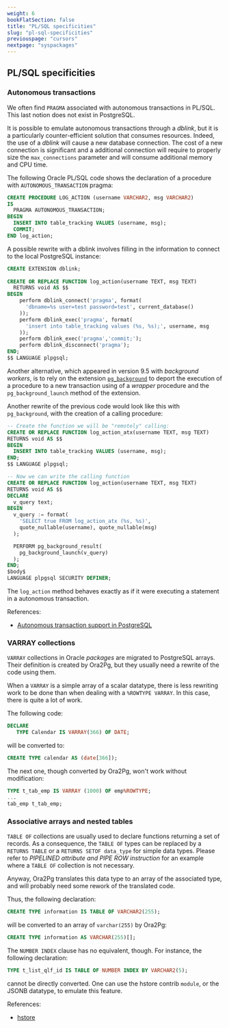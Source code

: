 ```yaml
---
weight: 6
bookFlatSection: false
title: "PL/SQL specificities"
slug: "pl-sql-specificities"
previouspage: "cursors"
nextpage: "syspackages"
---
```


## PL/SQL specificities

### Autonomous transactions

We often find `PRAGMA` associated with autonomous transactions in PL/SQL. This
last notion does not exist in PostgreSQL.

It is possible to emulate autonomous transactions through a _dblink_, but it is
a particularly counter-efficient solution that consumes resources. Indeed, the
use of a _dblink_ will cause a new database connection. The cost of a new
connection is significant and a additional connection will require to properly
size the `max_connections` parameter and will consume additional memory and CPU
time.

The following Oracle PL/SQL code shows the declaration of a procedure with 
`AUTONOMOUS_TRANSACTION` pragma:

```sql
CREATE PROCEDURE LOG_ACTION (username VARCHAR2, msg VARCHAR2)
IS
  PRAGMA AUTONOMOUS_TRANSACTION;
BEGIN
  INSERT INTO table_tracking VALUES (username, msg);
  COMMIT;
END log_action;
```

A possible rewrite with a dblink involves filling in the information
to connect to the local PostgreSQL instance:

```sql
CREATE EXTENSION dblink;  
 
CREATE OR REPLACE FUNCTION log_action(username TEXT, msg TEXT)
  RETURNS void AS $$
BEGIN  
    perform dblink_connect('pragma', format(
      'dbname=%s user=test password=test', current_database()
    ));  
    perform dblink_exec('pragma', format(
      'insert into table_tracking values (%s, %s);', username, msg
    ));
    perform dblink_exec('pragma','commit;');  
    perform dblink_disconnect('pragma');
END;  
$$ LANGUAGE plpgsql;
```

Another alternative, which appeared in version 9.5 with _background workers_, is
to rely on the extension [`pg_background`][pg_background] to deport the
execution of a procedure to a new transaction using of a _wrapper_ procedure and
the `pg_background_launch` method of the extension.

[pg_background]: https://github.com/vibhorkum/pg_background

Another rewrite of the previous code would look like this with `pg_background`,
with the creation of a calling procedure:

```sql
-- Create the function we will be "remotely" calling:
CREATE OR REPLACE FUNCTION log_action_atx(username TEXT, msg TEXT)
RETURNS void AS $$
BEGIN
  INSERT INTO table_tracking VALUES (username, msg);
END;
$$ LANGUAGE plpgsql;

-- Now we can write the calling function
CREATE OR REPLACE FUNCTION log_action(username TEXT, msg TEXT)
RETURNS void AS $$
DECLARE
  v_query text;
BEGIN
  v_query := format(
    'SELECT true FROM log_action_atx (%s, %s)', 
    quote_nullable(username), quote_nullable(msg)
  );

  PERFORM pg_background_result(
    pg_background_launch(v_query)
  );
END;
$body$
LANGUAGE plpgsql SECURITY DEFINER;
```

The `log_action` method behaves exactly as if it were executing a
statement in a autonomous transaction.

References:

* [Autonomous transaction support in PostgreSQL](https://blog.dalibo.com/2016/08/19/Autonoumous_transactions_support_in_PostgreSQL.html)

### VARRAY collections

`VARRAY` collections in Oracle _packages_ are migrated to PostgreSQL arrays.
Their definition is created by Ora2Pg, but they usually need a rewrite of the
code using them.

When a `VARRAY` is a simple array of a scalar datatype, there is less rewriting
work to be done than when dealing with a `%ROWTYPE VARRAY`. In this case, there
is quite a lot of work.

The following code:

```sql
DECLARE
   TYPE Calendar IS VARRAY(366) OF DATE;
```

will be converted to: 

```sql
CREATE TYPE calendar AS (date[366]);
```

The next one, though converted by Ora2Pg, won't work without modification: 

```sql
TYPE t_tab_emp IS VARRAY (1000) OF emp%ROWTYPE;
...
tab_emp t_tab_emp;
```

### Associative arrays and nested tables

`TABLE OF` collections are usually used to declare functions returning a set of
records. As a consequence, the `TABLE OF` types can be replaced by a `RETURNS
TABLE` or a `RETURNS SETOF data_type` for simple data types. Please refer to
_PIPELINED attribute and PIPE ROW instruction_ for an example where a `TABLE OF`
collection is not necessary.

Anyway, Ora2Pg translates this data type to an array of the associated type, and
will probably need some rework of the translated code.

Thus, the following declaration:

```sql
CREATE TYPE information IS TABLE OF VARCHAR2(255);
```

will be converted to an array of `varchar(255)` by Ora2Pg: 

```sql
CREATE TYPE information AS VARCHAR(255)[];
```

The `NUMBER INDEX` clause has no equivalent, though. For instance, the following
declaration: 

```sql
TYPE t_list_qlf_id IS TABLE OF NUMBER INDEX BY VARCHAR2(5);
```

cannot be directly converted. One can use the hstore contrib `module`, or the
JSONB datatype, to emulate this feature. 

References:

* [hstore](https://www.postgresql.org/docs/current/hstore.html)

